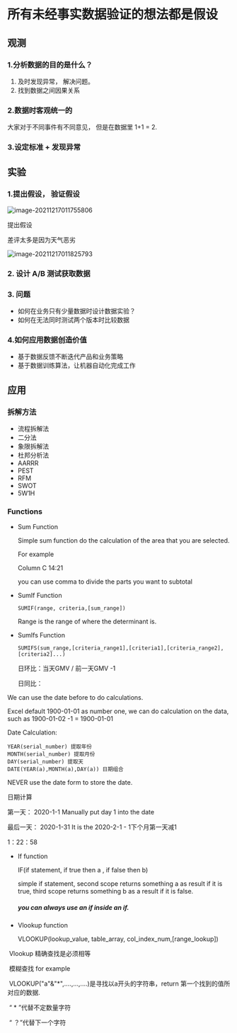 # 所有未经事实数据验证的想法都是假设

## 观测

### 1.分析数据的目的是什么？

1. 及时发现异常， 解决问题。
2. 找到数据之间因果关系

### 2.数据时客观统一的

大家对于不同事件有不同意见， 但是在数据里 1+1 = 2.

### 3.设定标准 + 发现异常

## 实验

### 1.提出假设， 验证假设

![image-20211217011755806](C:\Users\lixin\AppData\Roaming\Typora\typora-user-images\image-20211217011755806.png)

提出假设

差评太多是因为天气恶劣

![image-20211217011825793](C:\Users\lixin\AppData\Roaming\Typora\typora-user-images\image-20211217011825793.png)

### 2. 设计 A/B 测试获取数据

### 3. 问题

- 如何在业务只有少量数据时设计数据实验？
- 如何在无法同时测试两个版本时比较数据

### 4.如何应用数据创造价值

- 基于数据反馈不断迭代产品和业务策略
- 基于数据训练算法，让机器自动化完成工作

## 应用

### 拆解方法

- 流程拆解法
- 二分法
- 象限拆解法
- 杜邦分析法
- AARRR
- PEST
- RFM
- SWOT
- 5W1H

### Functions 

* Sum Function

  Simple sum function do the calculation of the area that you are selected.

  For example

  Column C 14:21  
  
  you can use comma to divide the parts you want to subtotal

* SumIf Function

  ``` excel
  SUMIF(range, criteria,[sum_range])
  ```

  Range is the range of where the determinant is.

* SumIfs Function

  ``` Excel
  SUMIFS(sum_range,[criteria_range1],[criteria1],[criteria_range2],[criteria2]...)
  ```

  日环比：当天GMV / 前一天GMV -1

  日同比： 

We can use the date before to do calculations.

Excel default 1900-01-01 as number one, we can do calculation on the data, such as 1900-01-02 -1 = 1900-01-01

Date Calculation:

``` Excel
YEAR(serial_number) 提取年份
MONTH(serial_number) 提取月份
DAY(serial_number) 提取天
DATE(YEAR(a),MONTH(a),DAY(a)) 日期组合
```

NEVER use the date form to store the date.

日期计算

第一天： 2020-1-1 Manually put day 1 into the date

最后一天： 2020-1-31 It is the 2020-2-1 - 1下个月第一天减1

1：22：58

* If function

  IF(if statement, if true then a , if false then b)

  simple if statement, second scope returns something a as result if it is true, third scope returns something b as a result if it is false.

  ##### you can always use an if inside an if.

* Vlookup function

  VLOOKUP(lookup_value, table_array, col_index_num,[range_lookup])

​		Vlookup 精确查找是必须相等

​		模糊查找 for example 

​		VLOOKUP("a"&"*",....,...,....)是寻找以a开头的字符串，return		第一个找到的值所对应的数据.

​		“ * ”代替不定数量字符

​	    “ ？”代替下一个字符
